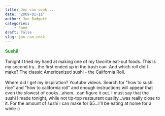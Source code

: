 ```yaml
---
title: Jon can cook...
date: "2009-01-11"
author: Jon Badgett
categories:
    - Food
draft: false
slug: jon-can-cook
---
```


<span style="color: rgb(0, 153, 0); font-weight: bold;">Sushi!</span><br /><br />Tonight
I tried my hand at making one of my favorite eat-out foods. This is my second
try...the first ended up in the trash can. And which roll did I make? The
classic Americanized sushi - the California Roll.<br /><br />Where did I get my
inspiration? Youtube videos. Search for "how to sushi rice" and "how to
california roll" and enough instructions will appear that even the slowest of
cooks...ahem...can figure it out. I must say that the sushi I made tonight,
while not tip-top restaurant quality...was really close to it. For the amount of
sushi I can make for $5...I'll be eating at home for a while :)
